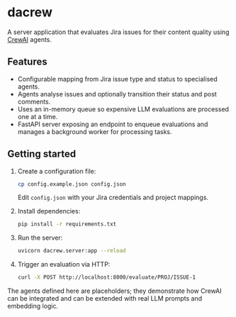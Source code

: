 # dacrew

A server application that evaluates Jira issues for their content quality using
[CrewAI](https://github.com/joaomdmoura/crewAI) agents.

## Features

- Configurable mapping from Jira issue type and status to specialised agents.
- Agents analyse issues and optionally transition their status and post
  comments.
- Uses an in-memory queue so expensive LLM evaluations are processed one at a
  time.
- FastAPI server exposing an endpoint to enqueue evaluations and manages a
  background worker for processing tasks.

## Getting started

1. Create a configuration file:

   ```bash
   cp config.example.json config.json
   ```

   Edit `config.json` with your Jira credentials and project mappings.

2. Install dependencies:

   ```bash
   pip install -r requirements.txt
   ```

3. Run the server:

   ```bash
   uvicorn dacrew.server:app --reload
   ```

4. Trigger an evaluation via HTTP:

   ```bash
   curl -X POST http://localhost:8000/evaluate/PROJ/ISSUE-1
   ```

The agents defined here are placeholders; they demonstrate how CrewAI can be
integrated and can be extended with real LLM prompts and embedding logic.

